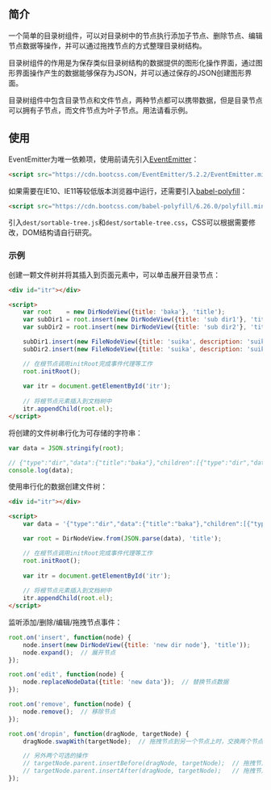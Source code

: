 ## 简介

一个简单的目录树组件，可以对目录树中的节点执行添加子节点、删除节点、编辑节点数据等操作，并可以通过拖拽节点的方式整理目录树结构。

目录树组件的作用是为保存类似目录树结构的数据提供的图形化操作界面，通过图形界面操作产生的数据能够保存为JSON，并可以通过保存的JSON创建图形界面。

目录树组件中包含目录节点和文件节点，两种节点都可以携带数据，但是目录节点可以拥有子节点，而文件节点为叶子节点。用法请看示例。


## 使用

EventEmitter为唯一依赖项，使用前请先引入[EventEmitter](https://github.com/Olical/EventEmitter)：

```html
<script src="https://cdn.bootcss.com/EventEmitter/5.2.2/EventEmitter.min.js"></script>
```

如果需要在IE10、IE11等较低版本浏览器中运行，还需要引入[babel-polyfill](http://babeljs.io/docs/usage/polyfill/)：

```html
<script src="https://cdn.bootcss.com/babel-polyfill/6.26.0/polyfill.min.js"></script>
```

引入`dest/sortable-tree.js`和`dest/sortable-tree.css`，CSS可以根据需要修改，DOM结构请自行研究。


### 示例

创建一颗文件树并将其插入到页面元素中，可以单击展开目录节点：
```html
<div id="itr"></div>

<script>
    var root    = new DirNodeView({title: 'baka'}, 'title');
    var subDir1 = root.insert(new DirNodeView({title: 'sub dir1'}, 'title'));
    var subDir2 = root.insert(new DirNodeView({title: 'sub dir2'}, 'title'));

    subDir1.insert(new FileNodeView({title: 'suika', description: 'suika baka'}, 'title'));
    subDir2.insert(new FileNodeView({title: 'suika', description: 'suika baka'}, 'title'));

    // 在根节点调用initRoot完成事件代理等工作
    root.initRoot();
    
    var itr = document.getElementById('itr');
    
    // 将根节点元素插入到文档树中
    itr.appendChild(root.el);
</script>
```

将创建的文件树串行化为可存储的字符串：
```js
var data = JSON.stringify(root);

// {"type":"dir","data":{"title":"baka"},"children":[{"type":"dir","data":{"title":"sub dir1"},"children":[{"type":"file","data":{"title":"suika","description":"suika baka"}}]},{"type":"dir","data":{"title":"sub dir2"},"children":[{"type":"file","data":{"title":"suika","description":"suika baka"}}]}]}
console.log(data);
```

使用串行化的数据创建文件树：
```html
<div id="itr"></div>

<script>
    var data = '{"type":"dir","data":{"title":"baka"},"children":[{"type":"dir","data":{"title":"sub dir1"},"children":[{"type":"file","data":{"title":"suika","description":"suika baka"}}]},{"type":"dir","data":{"title":"sub dir2"},"children":[{"type":"file","data":{"title":"suika","description":"suika baka"}}]}]}';

    var root = DirNodeView.from(JSON.parse(data), 'title');

    // 在根节点调用initRoot完成事件代理等工作
    root.initRoot();
    
    var itr = document.getElementById('itr');
    
    // 将根节点元素插入到文档树中
    itr.appendChild(root.el);
</script>
```

监听添加/删除/编辑/拖拽节点事件：
```js
root.on('insert', function(node) {
    node.insert(new DirNodeView({title: 'new dir node'}, 'title'));     // 插入节点
    node.expand();  // 展开节点
});

root.on('edit', function(node) {
    node.replaceNodeData({title: 'new data'});  // 替换节点数据
});

root.on('remove', function(node) {
    node.remove();  // 移除节点
});

root.on('dropin', function(dragNode, targetNode) {
    dragNode.swapWith(targetNode);  // 拖拽节点到另一个节点上时，交换两个节点位置

    // 另外两个可选的操作
    // targetNode.parent.insertBefore(dragNode, targetNode);  // 拖拽节点到另一个节点上时，将拖拽节点插入到目标节点之前
    // targetNode.parent.insertAfter(dragNode, targetNode);   // 拖拽节点到另一个节点上时，将拖拽节点插入到目标节点之后
});
```